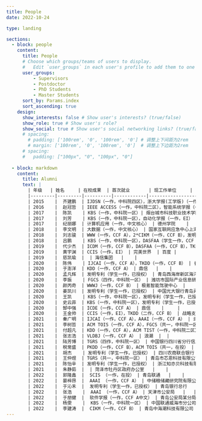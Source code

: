 ```yaml
---
title: People
date: 2022-10-24

type: landing

sections:
  - block: people
    content:
      title: People
      # Choose which groups/teams of users to display.
      #   Edit `user_groups` in each user's profile to add them to one or more of these groups.
      user_groups:
          - Supervisors
          - Postdoctor
          - PhD Students
          - Master Students
      sort_by: Params.index
      sort_ascending: true
    design:
      show_interests: false # Show user's interests? (true/false)
      show_role: true # Show user's role?
      show_social: true # Show user's social networking links? (true/false)
      # spacing:
        # padding: ['100rem', '0', '100rem', '0'] # 调整上下间距为2rem
        # margin: ['100rem', '0', '100rem', '0']  # 调整上下边距为2rem
      # spacing: 
      #   padding: ["100px", "0", "100px", "0"]
  
  - block: markdown
    content:
      title: Alumni
      text: |
        | 年级   | 姓名     | 在校成果  | 首次就业       | 现工作单位     |
        |---------|---------|----------|------------|------------------|
        | 2015    |  齐建鹏  | IJDSN（一作，中科院四区），浙大学报(工学版)（一作，EI），SocialCom（一作，EI） | 北京科技大学读博 | 中国海洋大学 |
        | 2016    |  赵冠哲  | IEEE ACCESS（一作，中科院二区），智能系统学报（一作，中文核心） | 审计署驻济南办事处  |  |
        | 2017    |  陈凯    | KBS（一作，中科院一区）| 烟台城市科技职业技术学院  |  |
        | 2017    |  刘芳    | KBS（一作，中科院一区），自动化学报（一作，EI） | 淄博市气象局 |  |
        | 2017    |  纪丽娜  | 计算机应用（一作，中文核心） | 德州学院    |   |
        | 2018    |  李文明  | 大数据（一作，中文核心） | 国家互联网应急中心上海分中心 |  |
        | 2018    |  刘志骏  | WWW（一作，CCF A），2*CIKM（一作，CCF B），发明专利（学生一作，已授权） | 中国人民银行石家庄分行   |   |
        | 2018    |  吕鹏    | KBS（一作，中科院一区），DASFAA（学生一作，CCF B） | 青岛银行   |   |
        | 2019    |  代少杰  | ICDM（一作，CCF B），DASFAA（一作，CCF B），TKDD（一作，CCF B），发明专利（学生一作，已授权） | 鹏城实验室-中国科学院计算技术研究所(联培读博中) |  |        
        | 2019    |  黄宇渊  | CCIS（一作，EI） | 完美世界  | 百度 |        
        | 2019    |  慈凯瑜  |  | 海信集团   |    |        
        | 2020    |  陈伟    | IJCAI（一作，CCF A），TKDD（一作，CCF B） | 香港科技大学（广州）  |   |           
        | 2020    |  于澎洋  | KDD（一作，CCF A） | 鼎信   |    |     
        | 2020    |  孟凡辉  | 发明专利（学生一作，已授权） | 青岛西海岸新区海洋经济研究所    |     |     
        | 2020    |  李振    | FGCS（四作，中科院一区） | 潍坊市国际产业信息研究中心   |   |     
        | 2020    |  颜丙奇  | WWWJ（一作，CCF B） | 极氪智能驾驶中心  |     |     
        | 2020    |  姜凯川  | 发明专利（学生一作，已授权） | 中国光大银行青岛异地研发中心   |   |     
        | 2020    |  王凯    | KBS（一作，中科院一区），发明专利（学生一作，已授权） | 中国人民银行青岛市分行   |  |     
        | 2020    |  史云菲  | KBS（一作，中科院一区），发明专利（学生一作，已授权） | 中国建设银行济南分行    |     |     
        | 2020    |  郜中强  | ICDE（一作，CCF A） | 鼎信    |     |     
        | 2020    |  王金帅  | CCIS（一作，EI），TKDD（二作，CCF B） | 战略支援某技术部  |   网空某部 |     
        | 2021    |  秦广明  | IJCAI（一作，CCF A），AAAI（一作，CCF A） | 北京理工大学火箭与飞行器制造学院 副院长助理   |    |     
        | 2021    |  李树哲  | ACM TOIS（一作，CCF A），FGCS（共一，中科院一区） | 快手   |   |     
        | 2021    |  付超凡  | KDD（一作，CCF A），ACM TIST（一作，中科院二区）| 淄博市公安局  |    |     
        | 2021    |  张志浩  | VLDBJ（一作，CCF A） | 浪潮  |  |     
        | 2021    |  陆芳博  | TGRS（四作，中科院一区） | 中国银行四川省分行信息科技部 |  |     
        | 2021    |  税常盛  | PKDD（一作，CCF B），ACM TOIS（共一，在投） | 中电41所  |   |     
        | 2021    |  胡杰    | 发明专利（学生一作，已授权） | 四川农商联合银行  |   |     
        | 2021    |  王仲煜  | TGRS（共一，中科院一区） | 青岛市芯恩科技有限公司 |    |     
        | 2021    |  陈怡辛  | 发明专利（学生一作，已授权） | 浙江知亦贝科技有限公司  |   |     
        | 2021    |  朱静茹  |  | 菏泽市牡丹区政府办公室   |    |     
        | 2022    |  郭隆鑫  |  SCIS （一作，在投） | 青岛联通   |    |     
        | 2022    |  晏梓昂  |  AAAI （一作，CCF A） | 中储粮储藏研究院有限公司  |  |   
        | 2022    |  于沁禾  |  发明专利（学生一作，已授权） | 青岛银行总行   |    |     
        | 2022    |  张浩    |  AAAI （一作，CCF A） | 天津市公安局   |   |     
        | 2022    |  于朋健  |  软件学报（一作，CCF A中文） | 青岛公安局某分局  |   |     
        | 2022    |  杨雯    |  KBS（一作，中科院一区） | 中国联通威海市分公司 |    |         
        | 2022    |  李建涛  |  CIKM（一作，CCF B） | 青岛中海潮科技有限公司  |  |             
---
```



